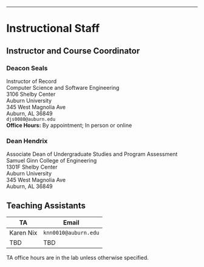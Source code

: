 
---

# Instructional Staff

## Instructor and Course Coordinator

### Deacon Seals
Instructor of Record  
Computer Science and Software Engineering  
3106 Shelby Center  
Auburn University  
345 West Magnolia Ave  
Auburn, AL 36849  
`djs0080@auburn.edu`  
**Office Hours:** By appointment; In person or online  

### Dean Hendrix

Associate Dean of Undergraduate Studies and Program Assessment  
Samuel Ginn College of Engineering  
1301F Shelby Center  
Auburn University  
345 West Magnolia Ave  
Auburn, AL 36849    


## Teaching Assistants

TA              | Email               
---             | -----               
Karen Nix       | `knn0010@auburn.edu`
TBD 		| TBD

TA office hours are in the lab unless otherwise specified.

